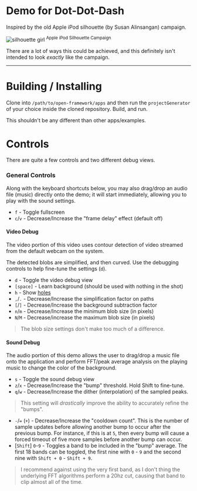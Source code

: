 # Demo for Dot-Dot-Dash

Inspired by the old Apple iPod silhouette (by Susan Alinsangan) campaign.

![silhouette girl](http://www.onewomanmarketing.com/wp-content/uploads/2009/08/090803-AppleExample.jpg)
<sup>Apple iPod Silhouette Campaign</sup>

There are a lot of ways this could be achieved, and this definitely isn't
intended to look *exactly* like the campaign.

---

# Building / Installing
Clone into `/path/to/open-framework/apps` and then run the `projectGenerator` of
your choice inside the cloned repository. Build, and run.

This shouldn't be any different than other apps/examples.

# Controls
There are quite a few controls and two different debug views.

### General Controls
Along with the keyboard shortcuts below, you may also drag/drop an audio file
(music) directly onto the demo; it will start immediately, allowing you to
play with the sound settings.

- `f` - Toggle fullscreen
- `c`/`v` - Decrease/Increase the "frame delay" effect (default off)

#### Video Debug
The video portion of this video uses contour detection of video streamed from
the default webcam on the system.

The detected blobs are simplified, and then curved. Use the debugging controls
to help fine-tune the settings (`d`).

- `d` - Toggle the video debug view
- `[space]` - Learn background (should be used with nothing in the shot)
- `h` - Show [holes](http://openframeworks.cc/documentation/ofxOpenCv/ofxCvContourFinder.html#!show_findContours)
- `,`/`.` - Decrease/Increase the simplification factor on paths
- `[`/`]` - Decrease/Increase the background subtraction factor
- `n`/`m` - Decrease/Increase the minimum blob size (in pixels)
- `N`/`M` - Decrease/increase the maximum blob size (in pixels)
> The blob size settings don't make too much of a difference.

#### Sound Debug
The audio portion of this demo allows the user to drag/drop a music file onto
the application and perform FFT/peak average analysis on the playing music
to change the color of the background.

- `s` - Toggle the sound debug view
- `z`/`x` - Decrease/Increase the "bump" threshold. Hold Shift to fine-tune.
- `q`/`w` - Decrease/Increase the dither (interpolation) of the sampled peaks.
> This setting will *drastically* improve the ability to accurately refine
> the "bumps".
- `-`/`=` (`+`) - Decrease/Increase the "cooldown count". This is the number of
  sample updates before allowing another bump to occur after the previous bump.
  For instance, if this is at `5`, then every bump will cause a forced timeout
  of five more samples before another bump can occur.
- [`Shift`] `0`-`9` - Toggles a band to be included in the "bump" average.
  The first 18 bands can be toggled, the first nine with `0` - `9` and the
  second nine with `Shift + 0` - `Shift + 9`.
> I recommend against using the very first band, as I don't thing the underlying
  FFT algorithms perform a 20hz cut, causing that band to clip almost all of the
  time.
